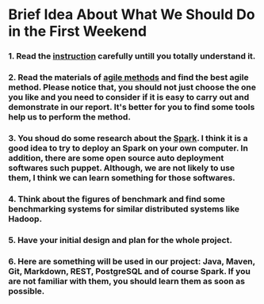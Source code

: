 # Brief Idea About What We Should Do in the First Weekend

### 1. Read the [instruction](https://cate.doc.ic.ac.uk/projects/proposals.cgi?key=2015:1:show-3463) carefully untill you totally understand it.

### 2. Read the materials of [agile methods](https://www.doc.ic.ac.uk/~rbc/302/course/) and find the best agile method. Please notice that, you should not just choose the one you like and you need to consider if it is easy to carry out and demonstrate in our report. It's better for you to find some tools help us to perform the method.

### 3. You shoud do some research about the [Spark](http://spark.apache.org/). I think it is a good idea to try to deploy an Spark on your own computer. In addition, there are some open source auto deployment softwares such puppet. Although, we are not likely to use them, I think we can learn something for those softwares.

### 4. Think about the figures of benchmark and find some benchmarking systems for similar distributed systems like Hadoop.

### 5. Have your initial design and plan for the whole project.

### 6. Here are something will be used in our project: Java, Maven, Git, Markdown, REST, PostgreSQL and of course Spark. If you are not familiar with them, you should learn them as soon as possible.